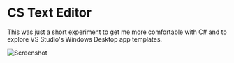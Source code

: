 CS Text Editor
===

This was just a short experiment to get me more comfortable with C# and to explore VS Studio's Windows Desktop app templates.

![Screenshot](https://github.com/igolden/cs_text_editor/master/raw/texteditorsnap.png)